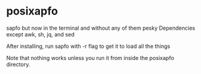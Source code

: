 # posixapfo

sapfo but now in the terminal and without any of them pesky Dependencies
except awk, sh, jq, and sed

After installing, run sapfo with -r flag to get it to load all the things

Note that nothing works unless you run it from inside the posixapfo directory.
